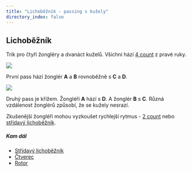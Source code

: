 ```yaml
---
title: "Lichoběžník - passing s kužely"
directory_index: false
---
```


## Lichoběžník


Trik pro čtyři žongléry a dvanáct kuželů. Všichni hází <a href="4count.html" title="Základ passování.">4 count</a> z pravé ruky.

![](img/l/lichobeznika.png)

První pass hází žonglér **A** a **B** rovnoběžně s **C** a **D**.

![](img/l/lichobeznikb.png)

Druhý pass je křížem. Žongléři  **A** hází s **D**. A žonglér **B** s **C**. Různá vzdálenost žonglérů způsobí, že se kužely nesrazí. 


Zkušenější žongléři mohou vyzkoušet rychlejší rytmus - <a href="2count.html" title="Základ passování.">2 count</a> nebo <a href="stridavy-lichobeznik.html" title="Podobný trik.">střídavý lichoběžník</a>.


##### Kam dál

- [Střídavý lichoběžník](/kuzely/passing/stridavy-lichobeznik.html "Rozšíření lichoběžníku")
- [Čtverec](/kuzely/passing/box.html "Základní trik pro čtyři žongléry")
- [Rotor](/kuzely/passing/rotor.html "Tři žongléři stojí do trojúhelníku. Čtvrtý žonglér je mezi nimy a otáčí se.")
